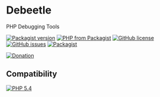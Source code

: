 # Debeetle

PHP Debugging Tools

[![Packagist version](https://img.shields.io/packagist/v/deepeloper/debeetle)](https://packagist.org/packages/deepeloper/debeetle)
[![PHP from Packagist](https://img.shields.io/packagist/php-v/deepeloper/debeetle.svg)](http://php.net/)
[![GitHub license](https://img.shields.io/github/license/deepeloper/debeetle.svg)](https://github.com/deepeloper/debeetle/blob/main/LICENSE)
[![GitHub issues](https://img.shields.io/github/issues-raw/deepeloper/debeetle.svg)](https://github.com/deepeloper/debeetle/issues)
[![Packagist](https://img.shields.io/packagist/dt/deepeloper/debeetle.svg)](https://packagist.org/packages/deepeloper/debeetle)

[![Donation](https://img.shields.io/badge/Donation-Visa,%20MasterCard,%20Maestro,%20UnionPay,%20YooMoney,%20МИР-red)](https://yoomoney.ru/to/41001351141494)

## Compatibility
[![PHP 5.4](https://img.shields.io/badge/PHP->=5.4-%237A86B8)]()
